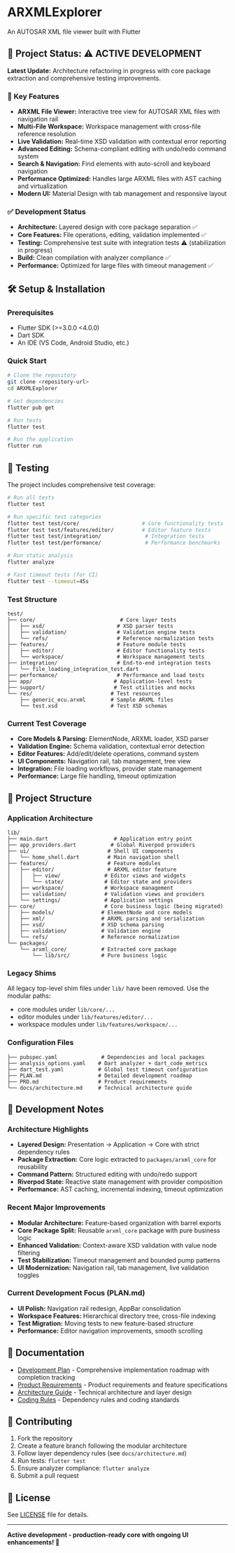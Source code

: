 # ARXMLExplorer
An AUTOSAR XML file viewer built with Flutter

## 🎉 Project Status: ⚠️ ACTIVE DEVELOPMENT

**Latest Update:** Architecture refactoring in progress with core package extraction and comprehensive testing improvements.

### 🚀 Key Features
- **ARXML File Viewer:** Interactive tree view for AUTOSAR XML files with navigation rail
- **Multi-File Workspace:** Workspace management with cross-file reference resolution
- **Live Validation:** Real-time XSD validation with contextual error reporting
- **Advanced Editing:** Schema-compliant editing with undo/redo command system
- **Search & Navigation:** Find elements with auto-scroll and keyboard navigation
- **Performance Optimized:** Handles large ARXML files with AST caching and virtualization
- **Modern UI:** Material Design with tab management and responsive layout

### ✅ Development Status
- **Architecture:** Layered design with core package separation ✅
- **Core Features:** File operations, editing, validation implemented ✅
- **Testing:** Comprehensive test suite with integration tests ⚠️ (stabilization in progress)
- **Build:** Clean compilation with analyzer compliance ✅
- **Performance:** Optimized for large files with timeout management ✅

## 🛠️ Setup & Installation

### Prerequisites
- Flutter SDK (>=3.0.0 <4.0.0)
- Dart SDK
- An IDE (VS Code, Android Studio, etc.)

### Quick Start
```bash
# Clone the repository
git clone <repository-url>
cd ARXMLExplorer

# Get dependencies
flutter pub get

# Run tests
flutter test

# Run the application
flutter run
```

## 🧪 Testing

The project includes comprehensive test coverage:

```bash
# Run all tests
flutter test

# Run specific test categories
flutter test test/core/                    # Core functionality tests
flutter test test/features/editor/         # Editor feature tests
flutter test test/integration/              # Integration tests
flutter test test/performance/              # Performance benchmarks

# Run static analysis
flutter analyze

# Fast timeout tests (for CI)
flutter test --timeout=45s
```

### Test Structure
```
test/
├── core/                           # Core layer tests
│   ├── xsd/                       # XSD parser tests
│   ├── validation/                # Validation engine tests
│   └── refs/                      # Reference normalization tests
├── features/                      # Feature module tests
│   ├── editor/                    # Editor functionality tests
│   └── workspace/                 # Workspace management tests
├── integration/                   # End-to-end integration tests
│   └── file_loading_integration_test.dart
├── performance/                   # Performance and load tests
├── app/                          # Application-level tests
├── support/                      # Test utilities and mocks
└── res/                         # Test resources
    ├── generic_ecu.arxml        # Sample ARXML files
    └── test.xsd                 # Test XSD schemas
```

### Current Test Coverage
- **Core Models & Parsing:** ElementNode, ARXML loader, XSD parser
- **Validation Engine:** Schema validation, contextual error detection  
- **Editor Features:** Add/edit/delete operations, command system
- **UI Components:** Navigation rail, tab management, tree view
- **Integration:** File loading workflows, provider state management
- **Performance:** Large file handling, timeout optimization

## 📁 Project Structure

### Application Architecture
```
lib/
├── main.dart                     # Application entry point
├── app_providers.dart           # Global Riverpod providers
├── ui/                         # Shell UI components
│   └── home_shell.dart         # Main navigation shell
├── features/                   # Feature modules
│   ├── editor/                 # ARXML editor feature
│   │   ├── view/              # Editor views and widgets
│   │   └── state/             # Editor state and providers
│   ├── workspace/             # Workspace management
│   ├── validation/            # Validation views and providers
│   └── settings/              # Application settings
├── core/                      # Core business logic (being migrated)
│   ├── models/               # ElementNode and core models
│   ├── xml/                  # ARXML parsing and serialization
│   ├── xsd/                  # XSD schema parsing
│   ├── validation/           # Validation engine
│   └── refs/                 # Reference normalization
└── packages/
    └── arxml_core/           # Extracted core package
        └── lib/src/          # Pure business logic
```

### Legacy Shims
All legacy top-level shim files under `lib/` have been removed. Use the modular paths:
- core modules under `lib/core/...`
- editor modules under `lib/features/editor/...`
- workspace modules under `lib/features/workspace/...`

### Configuration Files
```
├── pubspec.yaml              # Dependencies and local packages
├── analysis_options.yaml    # Dart analyzer + dart_code_metrics
├── dart_test.yaml           # Global test timeout configuration
├── PLAN.md                  # Detailed development roadmap
├── PRD.md                   # Product requirements
└── docs/architecture.md     # Technical architecture guide
```

## 🔧 Development Notes

### Architecture Highlights
- **Layered Design:** Presentation → Application → Core with strict dependency rules
- **Package Extraction:** Core logic extracted to `packages/arxml_core` for reusability
- **Command Pattern:** Structured editing with undo/redo support
- **Riverpod State:** Reactive state management with provider composition
- **Performance:** AST caching, incremental indexing, timeout optimization

### Recent Major Improvements
- **Modular Architecture:** Feature-based organization with barrel exports
- **Core Package Split:** Reusable `arxml_core` package with pure business logic
- **Enhanced Validation:** Context-aware XSD validation with value node filtering
- **Test Stabilization:** Timeout management and bounded pump patterns
- **UI Modernization:** Navigation rail, tab management, live validation toggles

### Current Development Focus (PLAN.md)
- **UI Polish:** Navigation rail redesign, AppBar consolidation
- **Workspace Features:** Hierarchical directory tree, cross-file indexing
- **Test Migration:** Moving tests to new feature-based structure
- **Performance:** Editor navigation improvements, smooth scrolling

## 📖 Documentation
- [Development Plan](PLAN.md) - Comprehensive implementation roadmap with completion tracking
- [Product Requirements](PRD.md) - Product requirements and feature specifications
- [Architecture Guide](docs/architecture.md) - Technical architecture and layer design
- [Coding Rules](RULES.md) - Dependency rules and coding standards

## 🤝 Contributing
1. Fork the repository
2. Create a feature branch following the modular architecture
3. Follow layer dependency rules (see `docs/architecture.md`)
4. Run tests: `flutter test`
5. Ensure analyzer compliance: `flutter analyze`
6. Submit a pull request

## 📄 License
See [LICENSE](LICENSE) file for details.

---
**Active development - production-ready core with ongoing UI enhancements! 🚀**
